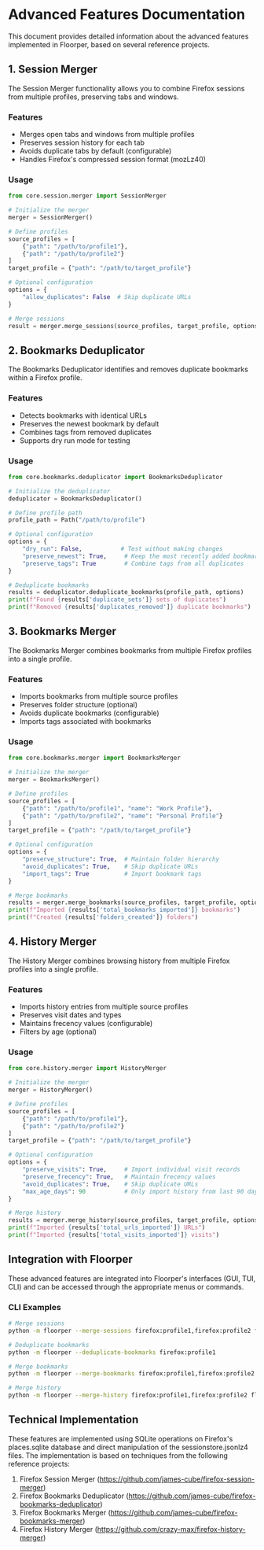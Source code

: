 # Advanced Features Documentation

This document provides detailed information about the advanced features implemented in Floorper, based on several reference projects.

## 1. Session Merger

The Session Merger functionality allows you to combine Firefox sessions from multiple profiles, preserving tabs and windows.

### Features
- Merges open tabs and windows from multiple profiles
- Preserves session history for each tab
- Avoids duplicate tabs by default (configurable)
- Handles Firefox's compressed session format (mozLz40)

### Usage
```python
from core.session.merger import SessionMerger

# Initialize the merger
merger = SessionMerger()

# Define profiles
source_profiles = [
    {"path": "/path/to/profile1"},
    {"path": "/path/to/profile2"}
]
target_profile = {"path": "/path/to/target_profile"}

# Optional configuration
options = {
    "allow_duplicates": False  # Skip duplicate URLs
}

# Merge sessions
result = merger.merge_sessions(source_profiles, target_profile, options)
```

## 2. Bookmarks Deduplicator

The Bookmarks Deduplicator identifies and removes duplicate bookmarks within a Firefox profile.

### Features
- Detects bookmarks with identical URLs
- Preserves the newest bookmark by default
- Combines tags from removed duplicates
- Supports dry run mode for testing

### Usage
```python
from core.bookmarks.deduplicator import BookmarksDeduplicator

# Initialize the deduplicator
deduplicator = BookmarksDeduplicator()

# Define profile path
profile_path = Path("/path/to/profile")

# Optional configuration
options = {
    "dry_run": False,           # Test without making changes
    "preserve_newest": True,     # Keep the most recently added bookmark
    "preserve_tags": True        # Combine tags from all duplicates
}

# Deduplicate bookmarks
results = deduplicator.deduplicate_bookmarks(profile_path, options)
print(f"Found {results['duplicate_sets']} sets of duplicates")
print(f"Removed {results['duplicates_removed']} duplicate bookmarks")
```

## 3. Bookmarks Merger

The Bookmarks Merger combines bookmarks from multiple Firefox profiles into a single profile.

### Features
- Imports bookmarks from multiple source profiles
- Preserves folder structure (optional)
- Avoids duplicate bookmarks (configurable)
- Imports tags associated with bookmarks

### Usage
```python
from core.bookmarks.merger import BookmarksMerger

# Initialize the merger
merger = BookmarksMerger()

# Define profiles
source_profiles = [
    {"path": "/path/to/profile1", "name": "Work Profile"},
    {"path": "/path/to/profile2", "name": "Personal Profile"}
]
target_profile = {"path": "/path/to/target_profile"}

# Optional configuration
options = {
    "preserve_structure": True,  # Maintain folder hierarchy
    "avoid_duplicates": True,    # Skip duplicate URLs
    "import_tags": True          # Import bookmark tags
}

# Merge bookmarks
results = merger.merge_bookmarks(source_profiles, target_profile, options)
print(f"Imported {results['total_bookmarks_imported']} bookmarks")
print(f"Created {results['folders_created']} folders")
```

## 4. History Merger

The History Merger combines browsing history from multiple Firefox profiles into a single profile.

### Features
- Imports history entries from multiple source profiles
- Preserves visit dates and types
- Maintains frecency values (configurable)
- Filters by age (optional)

### Usage
```python
from core.history.merger import HistoryMerger

# Initialize the merger
merger = HistoryMerger()

# Define profiles
source_profiles = [
    {"path": "/path/to/profile1"},
    {"path": "/path/to/profile2"}
]
target_profile = {"path": "/path/to/target_profile"}

# Optional configuration
options = {
    "preserve_visits": True,     # Import individual visit records
    "preserve_frecency": True,   # Maintain frecency values
    "avoid_duplicates": True,    # Skip duplicate URLs
    "max_age_days": 90           # Only import history from last 90 days
}

# Merge history
results = merger.merge_history(source_profiles, target_profile, options)
print(f"Imported {results['total_urls_imported']} URLs")
print(f"Imported {results['total_visits_imported']} visits")
```

## Integration with Floorper

These advanced features are integrated into Floorper's interfaces (GUI, TUI, CLI) and can be accessed through the appropriate menus or commands.

### CLI Examples
```bash
# Merge sessions
python -m floorper --merge-sessions firefox:profile1,firefox:profile2 floorp:target

# Deduplicate bookmarks
python -m floorper --deduplicate-bookmarks firefox:profile1

# Merge bookmarks
python -m floorper --merge-bookmarks firefox:profile1,firefox:profile2 floorp:target

# Merge history
python -m floorper --merge-history firefox:profile1,firefox:profile2 floorp:target
```

## Technical Implementation

These features are implemented using SQLite operations on Firefox's places.sqlite database and direct manipulation of the sessionstore.jsonlz4 files. The implementation is based on techniques from the following reference projects:

1. Firefox Session Merger (https://github.com/james-cube/firefox-session-merger)
2. Firefox Bookmarks Deduplicator (https://github.com/james-cube/firefox-bookmarks-deduplicator)
3. Firefox Bookmarks Merger (https://github.com/james-cube/firefox-bookmarks-merger)
4. Firefox History Merger (https://github.com/crazy-max/firefox-history-merger)
